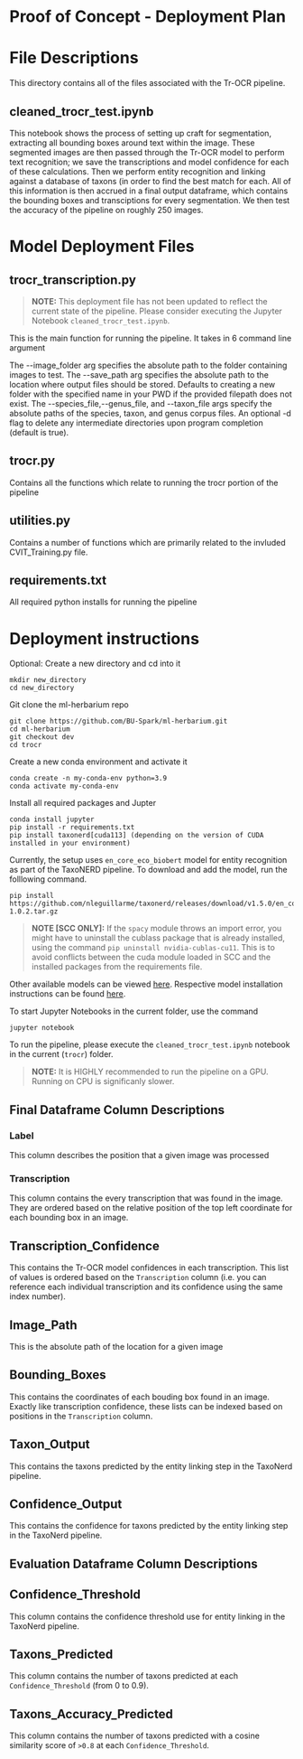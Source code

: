 # Proof of Concept - Deployment Plan

# File Descriptions
This directory contains all of the files associated with the Tr-OCR pipeline. 
## cleaned_trocr_test.ipynb
This notebook shows the process of setting up craft for segmentation, extracting all bounding boxes around text within the image. These segmented images are then passed through the Tr-OCR model to perform text recognition; we save the transcriptions and model confidence for each of these calculations. Then we perform entity recognition and linking against a database of taxons (in order to find the best match for each.  All of this information is then accrued in a final output dataframe, which contains the bounding boxes and transciptions for every segmentation. We then test the accuracy of the pipeline on roughly 250 images.

# Model Deployment Files
## trocr_transcription.py
> **NOTE:** This deployment file has not been updated to reflect the current state of the pipeline. Please consider executing the Jupyter Notebook `cleaned_trocr_test.ipynb`.

This is the main function for running the pipeline. It takes in 6 command line argument

The --image_folder arg specifies the absolute path to the folder containing images to test.
The --save_path arg specifies the absolute path to the location where output files should be stored. Defaults to creating a new folder with the specified name in your PWD if the provided filepath does not exist.
The --species_file,--genus_file, and --taxon_file args specify the absolute paths of the species, taxon, and genus corpus files.
An optional -d flag to delete any intermediate directories upon program completion (default is true).
## trocr.py
Contains all the functions which relate to running the trocr portion of the pipeline
## utilities.py
Contains a number of functions which are primarily related to the invluded CVIT_Training.py file.

## requirements.txt
All required python installs for running the pipeline

# Deployment instructions
Optional: Create a new directory and cd into it

```
mkdir new_directory
cd new_directory
```
Git clone the ml-herbarium repo
```
git clone https://github.com/BU-Spark/ml-herbarium.git
cd ml-herbarium
git checkout dev
cd trocr
```
Create a new conda environment and activate it
```
conda create -n my-conda-env python=3.9
conda activate my-conda-env
```

Install all required packages and Jupter
```
conda install jupyter
pip install -r requirements.txt
pip install taxonerd[cuda113] (depending on the version of CUDA installed in your environment)
```
Currently, the setup uses `en_core_eco_biobert` model for entity recognition as part of the TaxoNERD pipeline. To download and add the model, run the folllowing command.
```
pip install https://github.com/nleguillarme/taxonerd/releases/download/v1.5.0/en_core_eco_biobert-1.0.2.tar.gz
```
> **NOTE [SCC ONLY]:** If the `spacy` module throws an import error, you might have to uninstall the cublass package that is already installed, using the command `pip uninstall nvidia-cublas-cu11`. This is to avoid conflicts between the cuda module loaded in SCC and the installed packages from the requirements file.

Other available models can be viewed [here](https://github.com/nleguillarme/taxonerd#models). Respective model installation instructions can be found [here](https://github.com/nleguillarme/taxonerd#models:~:text=To%20download%20the%20models%3A).

To start Jupyter Notebooks in the current folder, use the command
```
jupyter notebook
```

To run the pipeline, please execute the `cleaned_trocr_test.ipynb` notebook in the current (`trocr`) folder.

> **NOTE:** It is HIGHLY recommended to run the pipeline on a GPU. Running on CPU is significanly slower. 

## Final Dataframe Column Descriptions
### Label
This column describes the position that a given image was processed
### Transcription
This column contains the every transcription that was found in the image. They are ordered based on the relative position of the top left coordinate for each bounding box in an image. 
## Transcription_Confidence
This contains the Tr-OCR model confidences in each transcription. This list of values is ordered based on the `Transcription` column (i.e. you can reference each individual transcription and its confidence using the same index number).
## Image_Path
This is the absolute path of the location for a given image
## Bounding_Boxes
This contains the coordinates of each bouding box found in an image. Exactly like transcription confidence, these lists can be indexed based on positions in the `Transcription` column. 
## Taxon_Output
This contains the taxons predicted by the entity linking step in the TaxoNerd pipeline.
## Confidence_Output
This contains the confidence for taxons predicted by the entity linking step in the TaxoNerd pipeline.

## Evaluation Dataframe Column Descriptions
## Confidence_Threshold
This column contains the confidence threshold use for entity linking in the TaxoNerd pipeline. 
## Taxons_Predicted
This column contains the number of taxons predicted at each `Confidence_Threshold` (from 0 to 0.9).
## Taxons_Accuracy_Predicted
This column contains the number of taxons predicted with a cosine similarity score of `>0.8` at each `Confidence_Threshold`.
